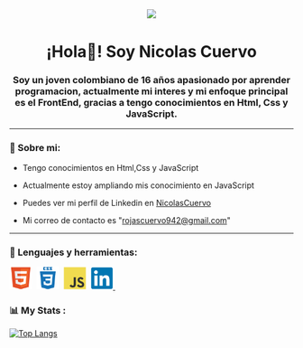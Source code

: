 <div id="Header" align="center">

   <img src="https://media.giphy.com/media/iIqmM5tTjmpOB9mpbn/giphy.gif" width="200">
   <h1 align="center""">¡Hola👋! Soy Nicolas Cuervo</h1>
   <h3 align="center">Soy un joven colombiano de 16 años apasionado por aprender programacion,
    actualmente mi interes y mi enfoque principal es el FrontEnd,
    gracias a tengo conocimientos en Html, Css y JavaScript.</h3>

</div>

---

###  🧑 Sobre mi:

- Tengo conocimientos en Html,Css y JavaScript

- Actualmente estoy ampliando mis conocimiento en JavaScript

- Puedes ver mi perfil de Linkedin en [NicolasCuervo](https://www.linkedin.com/in/nicolas-esteban-rojas-cuervo-9b72831ba/)

- Mi correo de contacto es "rojascuervo942@gmail.com"

---

<div align="left">
    <h3>🔨 Lenguajes y herramientas:</h3>
    <div>
        <img src="https://github.com/devicons/devicon/blob/master/icons/html5/html5-original.svg" title="HTML5" alt="HTML" width="40" height="40"/>&nbsp;
        <img src="https://github.com/devicons/devicon/blob/master/icons/css3/css3-plain-wordmark.svg"  title="CSS3" alt="CSS" width="40" height="40"/>&nbsp;
        <img src="https://github.com/devicons/devicon/blob/master/icons/javascript/javascript-original.svg" title="JavaScript" alt="JavaScript" width="40"           height="40"/>&nbsp;
        <a href="https://www.linkedin.com/in/nicolas-esteban-rojas-cuervo-9b72831ba/"><img                                                                           src="https://github.com/devicons/devicon/blob/master/icons/linkedin/linkedin-original.svg" title="Linkedin" alt="React" width="40"                           height="40"/>&nbsp;</a>
     </div>
   
</div>

### 📊 My Stats :

[![Top Langs](https://github-readme-stats.vercel.app/api/top-langs/?username=NicolasEstebanCuervo&exclude_repo=github-readme-stats,EsperanzaDress,PrimerProyectoBootstrap,BocetoSeccionNoticias&theme=tokyonight)](https://github.com/anuraghazra/github-readme-stats)
